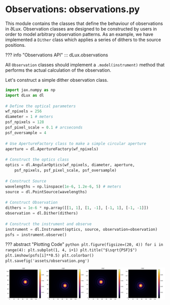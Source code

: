 # Observations: observations.py

This module contains the classes that define the behaviour of observations in ∂Lux. Observation classes are designed to be constructed by users in order to model arbitrary observation patterns. As an example, we have implemented a `Dither` class which applies a series of dithers to the source positions.

??? info "Observations API"
    ::: dLux.observations

All `Observation` classes should implement a `.model(instrument)` method that performs the actual calculation of the observation.

Let's construct a simple dither observation class.

```python
import jax.numpy as np
import dLux as dl

# Define the optical parameters
wf_npixels = 256
diameter = 1 # meters
psf_npixels = 128
psf_pixel_scale = 0.1 # arcseconds
psf_oversample = 4

# Use ApertureFactory class to make a simple circular aperture
aperture = dl.ApertureFactory(wf_npixels)

# Construct the optics class
optics = dl.AngularOptics(wf_npixels, diameter, aperture, 
    psf_npixels, psf_pixel_scale, psf_oversample)

# Construct Source
wavelengths = np.linspace(1e-6, 1.2e-6, 5) # meters
source = dl.PointSource(wavelengths)

# Construct Observation
dithers = 1e-6 * np.array([[1, 1], [1, -1], [-1, 1], [-1, -1]])
observation = dl.Dither(dithers)

# Construct the instrument and observe
instrument = dl.Instrument(optics, source, observation=observation)
psfs = instrument.observe()
```

??? abstract "Plotting Code"
    ```python
    plt.figure(figsize=(20, 4))
    for i in range(4):
        plt.subplot(1, 4, i+1)
        plt.title("$\sqrt{PSF}$")
        plt.imshow(psfs[i]**0.5)
        plt.colorbar()
    plt.savefig('assets/observation.png')
    ```

![observation](../assets/observation.png)

<!-- # Observations

The observations class is designed to give users complete control over how the instrument is modelled. It is designed to be used in conjunction with the `Instrument` class and stored as one of its class attributes. There is one main class `AbstractObservation` that is designed to be subclassed. Users can create custom observations by inheriting from `AbstractObservation` and implementing the `observe` method. Lets take a look at an example observation class. Lets say we wanted to model the response of some instrument over two different band-passes. We could do this by creating a custom observation class:

```python
import dLux as dl
from jax import Array, numpy as np

class TwoFilterObservation(dl.AbstractObservation):
    filter1 : Array
    filter2 : Array

    def __init__(self, filter1, filter2):
        """Constructs the observation class"""
        super().__init__(name='TwoFilterObservation')
        self.filter1 = np.asarray(filter1, dtype=float)
        self.filter2 = np.asarray(filter2, dtype=float)

    def observe(self, instrument):
        """Models the instrument over two different band-passes"""

        # Model first PSF
        instrument = instrument.set('PointSource.wavelengths', self.filter1)
        psf1 = instrument.model()

        # Model second PSF
        instrument = instrument.set('PointSource.wavelengths', self.filter2)
        psf2 = instrument.model()

        return psf1, psf2

filter1 = 1e-6 * np.linspace(1., 1.5, 10)
filter2 = 1e-6 * np.linspace(1.5, 2., 10)
observation = TwoFilterObservation(filter1, filter2)
```

We then load this into the instrument class:

```python
# Define the parameters of the optical system
aperture_diameter = 1.0  # meters
pixel_scale       = 2e-7 # Radians per pixel of the detector
aperture_npixels  = 256  # Number of pixels representing the wavefront
detector_npixels  = 64   # Number of pixels in the detector

# Define a simple optical system
layers = [
    dl.CreateWavefront(aperture_npixels, aperture_diameter),
    dl.ApertureFactory(aperture_npixels, name='Aperture'),
    dl.NormaliseWavefront(),
    dl.AngularMFT(detector_npixels, pixel_scale, name='Propagator'),
]

# Create the Optics object
optics = dl.Optics(layers)

# Create a Point Source
source = dl.PointSource(wavelengths=filter1)

# Create the Telescope object
telescope = dl.Instrument(optics, source, observation=observation)

# Models the two PSFs
psf1, psf2 = telescope.observe()
```

??? abstract "Plotting code"
    ```python
    import matplotlib.pyplot as plt

    plt.figure(figsize=(10, 4))
    plt.subplot(1, 2, 1)
    plt.title("Filter 1")
    plt.imshow(psf1)
    plt.colorbar()

    plt.subplot(1, 2, 2)
    plt.title("Filter 2")
    plt.imshow(psf2)
    plt.colorbar()
    plt.tight_layout()
    plt.savefig("assets/observation.png")
    ```

![Observation](../assets/observation.png)

This is a relatively simple example, but shows the flexibilty that can be gained with this class! It can also be used to remove redunancies in calcualtions. Say you wanted to model multiple sources through the same instrument that are separated by a large on-sky angle that still fall on detector, rather than model the full array we can model only the regions that we care about in order to save a lot of redundant compute!

!!! tip "Acessing Parameters"
    The `AbstractObservation` class has a built in `__getattr__` class that allows for its parameters to be accessed from high level classes like `Instrument`. That means if we wanted to access the `filter1` parameter we could do so like this:
    
    ```python
    filt = telescope.filter1
    ```

    As opposed to the longer:

    ```python
    filt = telescope.observation.filter1
    ```

## Abstract Observation

The base class that all user-created observations should inherit from.

??? info "Abstract Observation API"
    ::: dLux.observations.AbstractObservation

## Dither

A simple dither observation class that models the instrument over a grid of relative pointings.

??? info "Dither API"
    ::: dLux.observations.Dither -->
